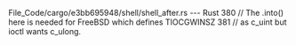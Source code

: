 File_Code/cargo/e3bb695948/shell/shell_after.rs --- Rust
                                                                                                                                                           380             // The .into() here is needed for FreeBSD which defines TIOCGWINSZ
                                                                                                                                                           381             // as c_uint but ioctl wants c_ulong.

